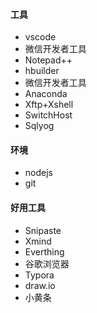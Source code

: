 #### 工具

- vscode
- 微信开发者工具
- Notepad++
- hbuilder
- 微信开发者工具
- Anaconda
- Xftp+Xshell
- SwitchHost
- Sqlyog

#### 环境

- nodejs
- git

#### 好用工具

- Snipaste
- Xmind
- Everthing
- 谷歌浏览器
- Typora
- draw.io
- 小黄条

